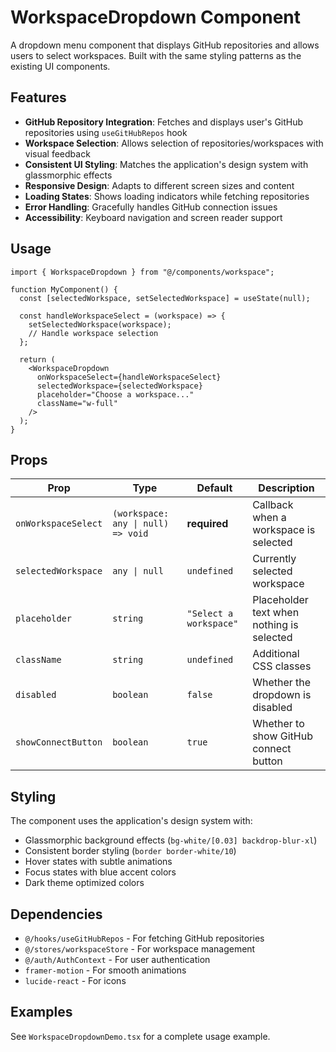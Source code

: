 # WorkspaceDropdown Component

A dropdown menu component that displays GitHub repositories and allows users to select workspaces. Built with the same styling patterns as the existing UI components.

## Features

- **GitHub Repository Integration**: Fetches and displays user's GitHub repositories using `useGitHubRepos` hook
- **Workspace Selection**: Allows selection of repositories/workspaces with visual feedback
- **Consistent UI Styling**: Matches the application's design system with glassmorphic effects
- **Responsive Design**: Adapts to different screen sizes and content
- **Loading States**: Shows loading indicators while fetching repositories
- **Error Handling**: Gracefully handles GitHub connection issues
- **Accessibility**: Keyboard navigation and screen reader support

## Usage

```tsx
import { WorkspaceDropdown } from "@/components/workspace";

function MyComponent() {
  const [selectedWorkspace, setSelectedWorkspace] = useState(null);

  const handleWorkspaceSelect = (workspace) => {
    setSelectedWorkspace(workspace);
    // Handle workspace selection
  };

  return (
    <WorkspaceDropdown
      onWorkspaceSelect={handleWorkspaceSelect}
      selectedWorkspace={selectedWorkspace}
      placeholder="Choose a workspace..."
      className="w-full"
    />
  );
}
```

## Props

| Prop                | Type                               | Default                | Description                               |
| ------------------- | ---------------------------------- | ---------------------- | ----------------------------------------- |
| `onWorkspaceSelect` | `(workspace: any \| null) => void` | **required**           | Callback when a workspace is selected     |
| `selectedWorkspace` | `any \| null`                      | `undefined`            | Currently selected workspace              |
| `placeholder`       | `string`                           | `"Select a workspace"` | Placeholder text when nothing is selected |
| `className`         | `string`                           | `undefined`            | Additional CSS classes                    |
| `disabled`          | `boolean`                          | `false`                | Whether the dropdown is disabled          |
| `showConnectButton` | `boolean`                          | `true`                 | Whether to show GitHub connect button     |

## Styling

The component uses the application's design system with:

- Glassmorphic background effects (`bg-white/[0.03] backdrop-blur-xl`)
- Consistent border styling (`border border-white/10`)
- Hover states with subtle animations
- Focus states with blue accent colors
- Dark theme optimized colors

## Dependencies

- `@/hooks/useGitHubRepos` - For fetching GitHub repositories
- `@/stores/workspaceStore` - For workspace management
- `@/auth/AuthContext` - For user authentication
- `framer-motion` - For smooth animations
- `lucide-react` - For icons

## Examples

See `WorkspaceDropdownDemo.tsx` for a complete usage example.
